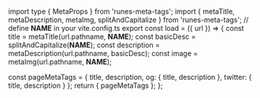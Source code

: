 import type { MetaProps } from 'runes-meta-tags';
import { metaTitle, metaDescription, metaImg, splitAndCapitalize } from 'runes-meta-tags';
// define __NAME__ in your vite.config.ts
export const load = ({ url }) => {
  const title = metaTitle(url.pathname, __NAME__);
  const basicDesc = splitAndCapitalize(__NAME__);
  const description = metaDescription(url.pathname, basicDesc);
  const image = metaImg(url.pathname, __NAME__);

  const pageMetaTags = {
    title,
    description,
    og: {
      title,
      description
    },
    twitter: {
      title,
      description
    }
  };
  return { pageMetaTags };
};

